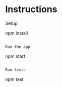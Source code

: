 # Instructions

Setup

npm install
```

Run the app

```
npm start
```

Run tests

```
npm test
```
